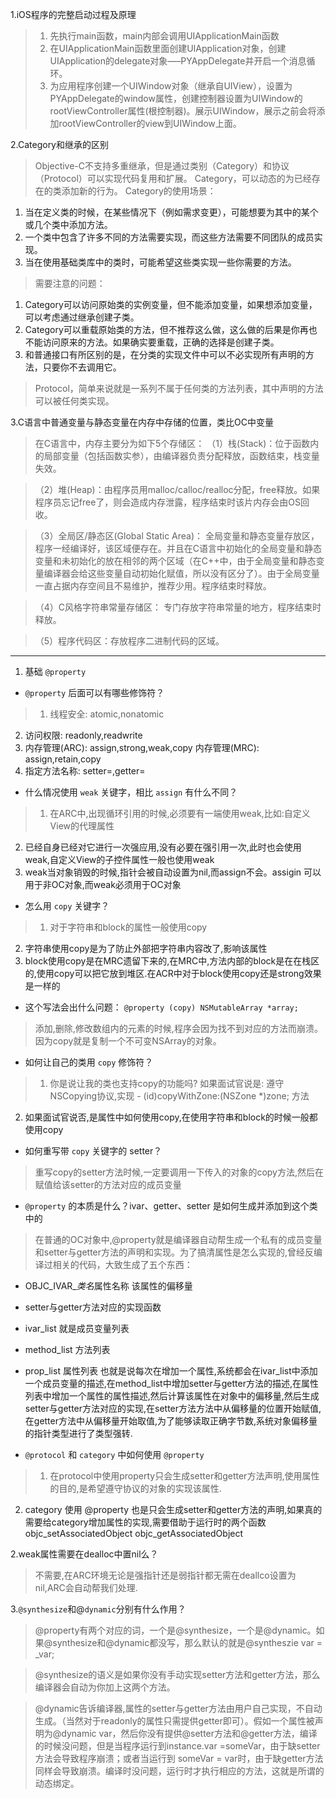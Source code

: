 1.iOS程序的完整启动过程及原理
> 1. 先执行main函数，main内部会调用UIApplicationMain函数
> 2. 在UIApplicationMain函数里面创建UIApplication对象，创建UIApplication的delegate对象—–PYAppDelegate并开启一个消息循环。
> 3. 为应用程序创建一个UIWindow对象（继承自UIView），设置为PYAppDelegate的window属性，创建控制器设置为UIWindow的rootViewController属性(根控制器)。展示UIWindow，展示之前会将添加rootViewController的view到UIWindow上面。

2.Category和继承的区别
> Objective-C不支持多重继承，但是通过类别（Category）和协议（Protocol）可以实现代码复用和扩展。
Category，可以动态的为已经存在的类添加新的行为。
Category的使用场景：
1. 当在定义类的时候，在某些情况下（例如需求变更），可能想要为其中的某个或几个类中添加方法。
2. 一个类中包含了许多不同的方法需要实现，而这些方法需要不同团队的成员实现。
3. 当在使用基础类库中的类时，可能希望这些类实现一些你需要的方法。

> 需要注意的问题：
1. Category可以访问原始类的实例变量，但不能添加变量，如果想添加变量，可以考虑通过继承创建子类。
2. Category可以重载原始类的方法，但不推荐这么做，这么做的后果是你再也不能访问原来的方法。如果确实要重载，正确的选择是创建子类。
3. 和普通接口有所区别的是，在分类的实现文件中可以不必实现所有声明的方法，只要你不去调用它。

> Protocol，简单来说就是一系列不属于任何类的方法列表，其中声明的方法可以被任何类实现。

3.C语言中普通变量与静态变量在内存中存储的位置，类比OC中变量
> 在C语言中，内存主要分为如下5个存储区：
（1）栈(Stack)：位于函数内的局部变量（包括函数实参），由编译器负责分配释放，函数结束，栈变量失效。

>（2）堆(Heap)：由程序员用malloc/calloc/realloc分配，free释放。如果程序员忘记free了，则会造成内存泄露，程序结束时该片内存会由OS回收。

>（3）全局区/静态区(Global Static Area)： 全局变量和静态变量存放区，程序一经编译好，该区域便存在。并且在C语言中初始化的全局变量和静态变量和未初始化的放在相邻的两个区域（在C++中，由于全局变量和静态变量编译器会给这些变量自动初始化赋值，所以没有区分了）。由于全局变量一直占据内存空间且不易维护，推荐少用。程序结束时释放。

>（4）C风格字符串常量存储区： 专门存放字符串常量的地方，程序结束时释放。

>（5）程序代码区：存放程序二进制代码的区域。

-----------------------

1. 基础 `@property`

- `@property` 后面可以有哪些修饰符？

> 1. 线程安全: atomic,nonatomic
2. 访问权限: readonly,readwrite
3. 内存管理(ARC): assign,strong,weak,copy   内存管理(MRC): assign,retain,copy
4. 指定方法名称: setter=,getter=

- 什么情况使用 `weak` 关键字，相比 `assign` 有什么不同？

> 1. 在ARC中,出现循环引用的时候,必须要有一端使用weak,比如:自定义View的代理属性
2. 已经自身已经对它进行一次强应用,没有必要在强引用一次,此时也会使用weak,自定义View的子控件属性一般也使用weak
3. weak当对象销毁的时候,指针会被自动设置为nil,而assign不会。assigin 可以用于非OC对象,而weak必须用于OC对象

- 怎么用 `copy` 关键字？

> 1. 对于字符串和block的属性一般使用copy
2. 字符串使用copy是为了防止外部把字符串内容改了,影响该属性
3. block使用copy是在MRC遗留下来的,在MRC中,方法内部的block是在在栈区的,使用copy可以把它放到堆区.在ACR中对于block使用copy还是strong效果是一样的

- 这个写法会出什么问题： `@property (copy) NSMutableArray *array;`

> 添加,删除,修改数组内的元素的时候,程序会因为找不到对应的方法而崩溃。因为copy就是复制一个不可变NSArray的对象。

- 如何让自己的类用 `copy` 修饰符？

> 1. 你是说让我的类也支持copy的功能吗? 如果面试官说是: 遵守NSCopying协议,实现 - (id)copyWithZone:(NSZone *)zone; 方法
2. 如果面试官说否,是属性中如何使用copy,在使用字符串和block的时候一般都使用copy

- 如何重写带 `copy` 关键字的 setter？

> 重写copy的setter方法时候,一定要调用一下传入的对象的copy方法,然后在赋值给该setter的方法对应的成员变量

- `@property` 的本质是什么？ivar、getter、setter 是如何生成并添加到这个类中的

> 在普通的OC对象中,@property就是编译器自动帮生成一个私有的成员变量和setter与getter方法的声明和实现。为了搞清属性是怎么实现的,曾经反编译过相关的代码，大致生成了五个东西：
- OBJC_IVAR_$类名$属性名称 该属性的偏移量
- setter与getter方法对应的实现函数
- ivar_list 就是成员变量列表
- method_list 方法列表
- prop_list 属性列表
也就是说每次在增加一个属性,系统都会在ivar_list中添加一个成员变量的描述,在method_list中增加setter与getter方法的描述,在属性列表中增加一个属性的属性描述,然后计算该属性在对象中的偏移量,然后生成setter与getter方法对应的实现,在setter方法方法中从偏移量的位置开始赋值,在getter方法中从偏移量开始取值,为了能够读取正确字节数,系统对象偏移量的指针类型进行了类型强转.

- `@protocol` 和 `category` 中如何使用 `@property`

> 1. 在protocol中使用property只会生成setter和getter方法声明,使用属性的目的,是希望遵守协议的对象的实现该属性.
2. category 使用 @property 也是只会生成setter和getter方法的声明,如果真的需要给category增加属性的实现,需要借助于运行时的两个函数 objc_setAssociatedObject  objc_getAssociatedObject

2.weak属性需要在dealloc中置nil么？

> 不需要,在ARC环境无论是强指针还是弱指针都无需在deallco设置为nil,ARC会自动帮我们处理.

3.`@synthesize`和@`dynamic`分别有什么作用？
> @property有两个对应的词，一个是@synthesize，一个是@dynamic。如果@synthesize和@dynamic都没写，那么默认的就是@syntheszie var = _var;

> @synthesize的语义是如果你没有手动实现setter方法和getter方法，那么编译器会自动为你加上这两个方法。

> @dynamic告诉编译器,属性的setter与getter方法由用户自己实现，不自动生成。（当然对于readonly的属性只需提供getter即可）。假如一个属性被声明为@dynamic var，然后你没有提供@setter方法和@getter方法，编译的时候没问题，但是当程序运行到instance.var =someVar，由于缺setter方法会导致程序崩溃；或者当运行到 someVar = var时，由于缺getter方法同样会导致崩溃。编译时没问题，运行时才执行相应的方法，这就是所谓的动态绑定。

